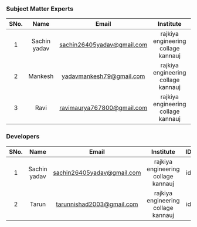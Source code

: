 
### Subject Matter Experts
| SNo. | Name | Email | Institute | ID |
| :---: | :---: | :---: | :---: | :---: |
| 1 | Sachin yadav | sachin26405yadav@gmail.com|rajkiya engineering collage kannauj | id |
| 2 |Mankesh | yadavmankesh79@gmail.com|rajkiya engineering collage kannauj | id |
| 3 |Ravi |ravimaurya767800@gmail.com|rajkiya engineering collage kannauj | id |

### Developers
| SNo. | Name | Email | Institute | ID |
| :---: | :---: | :---: | :---: | :---: |
| 1 | Sachin yadav | sachin26405yadav@gmail.com|rajkiya engineering collage kannauj | id |
| 2| Tarun | tarunnishad2003@gmail.com|rajkiya engineering collage kannauj | id |☻
